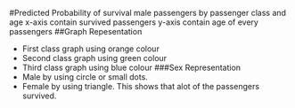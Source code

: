#Predicted Probability of survival male passengers by passenger class and age
x-axis contain survived passengers
y-axis contain age of every passengers
##Graph Repesentation
- First class graph using orange colour
- Second class graph using green colour
- Third class graph using blue colour
###Sex Representation
- Male by using circle or small dots.
- Female by using triangle.
This shows that alot of the passengers survived.